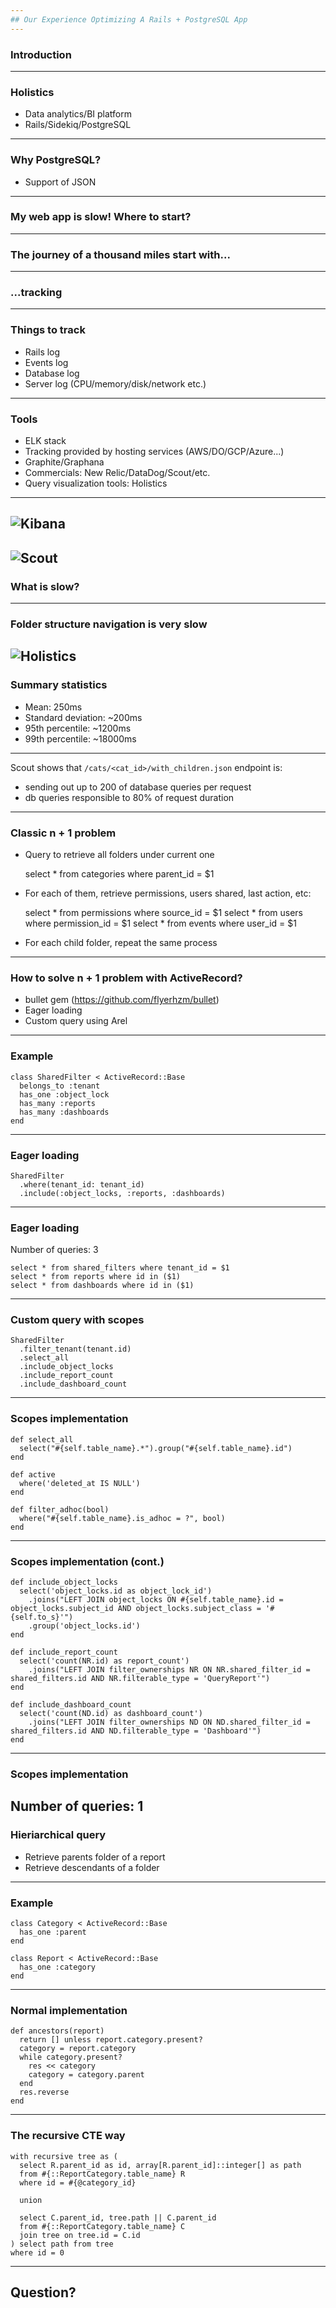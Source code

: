 ```yaml
---
## Our Experience Optimizing A Rails + PostgreSQL App
---
```

### Introduction
---
### Holistics

* Data analytics/BI platform
* Rails/Sidekiq/PostgreSQL
---
### Why PostgreSQL?

* Support of JSON
---
### My web app is slow! Where to start?
---
### The journey of a thousand miles start with...
---
### ...tracking
---
### Things to track
* Rails log
* Events log
* Database log
* Server log (CPU/memory/disk/network etc.)
---
### Tools
* ELK stack
* Tracking provided by hosting services (AWS/DO/GCP/Azure...)
* Graphite/Graphana
* Commercials: New Relic/DataDog/Scout/etc.
* Query visualization tools: Holistics
---
![Kibana](static/kibana.png)
---
![Scout](static/scoutapp.png)
---
### What is slow?
---
### Folder structure navigation is very slow
![Holistics](static/holistics_folders.png)
---
### Summary statistics
* Mean: 250ms
* Standard deviation: ~200ms
* 95th percentile: ~1200ms
* 99th percentile: ~18000ms
---
Scout shows that `/cats/<cat_id>/with_children.json` endpoint is:
* sending out up to 200 of database queries per request
* db queries responsible to 80% of request duration
---
### Classic n + 1 problem
* Query to retrieve all folders under current one

    select * from categories where parent_id = $1
* For each of them, retrieve permissions, users shared, last action, etc:

    select * from permissions where source_id = $1
    select * from users where permission_id = $1
    select * from events where user_id = $1
* For each child folder, repeat the same process
---
### How to solve n + 1 problem with ActiveRecord?
* bullet gem (https://github.com/flyerhzm/bullet)
* Eager loading
* Custom query using Arel
---
### Example

	class SharedFilter < ActiveRecord::Base
      belongs_to :tenant
	  has_one :object_lock
	  has_many :reports
	  has_many :dashboards
	end
---
### Eager loading

	SharedFilter
	  .where(tenant_id: tenant_id)
	  .include(:object_locks, :reports, :dashboards)
---
### Eager loading

Number of queries: 3

    select * from shared_filters where tenant_id = $1
    select * from reports where id in ($1)
    select * from dashboards where id in ($1)
---
### Custom query with scopes

    SharedFilter
      .filter_tenant(tenant.id)
      .select_all
      .include_object_locks
      .include_report_count
      .include_dashboard_count
---
### Scopes implementation

    def select_all
      select("#{self.table_name}.*").group("#{self.table_name}.id")
    end
  
    def active
      where('deleted_at IS NULL')
    end
  
    def filter_adhoc(bool)
      where("#{self.table_name}.is_adhoc = ?", bool)
    end
---
### Scopes implementation (cont.)

    def include_object_locks
      select('object_locks.id as object_lock_id')
        .joins("LEFT JOIN object_locks ON #{self.table_name}.id = object_locks.subject_id AND object_locks.subject_class = '#{self.to_s}'")
        .group('object_locks.id')
    end

    def include_report_count
      select('count(NR.id) as report_count')
        .joins("LEFT JOIN filter_ownerships NR ON NR.shared_filter_id = shared_filters.id AND NR.filterable_type = 'QueryReport'")
    end

    def include_dashboard_count
      select('count(ND.id) as dashboard_count')
        .joins("LEFT JOIN filter_ownerships ND ON ND.shared_filter_id = shared_filters.id AND ND.filterable_type = 'Dashboard'")
    end
---
### Scopes implementation

Number of queries: 1
---
### Hieriarchical query

* Retrieve parents folder of a report
* Retrieve descendants of a folder
---
### Example

    class Category < ActiveRecord::Base
      has_one :parent
    end
    
    class Report < ActiveRecord::Base
      has_one :category
    end
---
### Normal implementation

    def ancestors(report)
      return [] unless report.category.present?
      category = report.category
      while category.present?
        res << category
        category = category.parent
      end
      res.reverse
    end
---
### The recursive CTE way

    with recursive tree as (
      select R.parent_id as id, array[R.parent_id]::integer[] as path
      from #{::ReportCategory.table_name} R
      where id = #{@category_id}

      union

      select C.parent_id, tree.path || C.parent_id
      from #{::ReportCategory.table_name} C
      join tree on tree.id = C.id
    ) select path from tree
    where id = 0
---
## Question?
